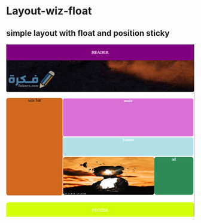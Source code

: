 # Layout-wiz-float
## simple layout with float and position sticky
![Alt text](Screenshot.png?raw=true "Title")
